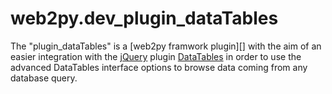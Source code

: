 web2py.dev_plugin_dataTables
============================

The "plugin_dataTables" is a [web2py framwork plugin][] with the aim of an easier
integration with the [jQuery][] plugin [DataTables][] in order to use the advanced
DataTables interface options to browse data coming from any database query.

[web2py framework plugin]: http://web2py.com/books/default/chapter/29/12/components-and-plugins#Plugins
[jQuery]: http://jquery.com/
[DataTables]: http://datatables.net/
